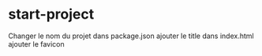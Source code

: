 # start-project
Changer le nom du projet dans package.json
ajouter le title dans index.html
ajouter le favicon

